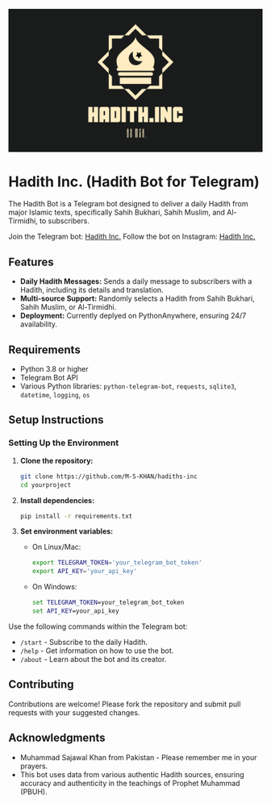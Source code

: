 ![Hadith Inc.](hadithinc.png)

# Hadith Inc. (Hadith Bot for Telegram)

The Hadith Bot is a Telegram bot designed to deliver a daily Hadith from major Islamic texts, specifically Sahih Bukhari, Sahih Muslim, and Al-Tirmidhi, to subscribers.

Join the Telegram bot: [Hadith Inc.](https://t.me/HadithIncBot)
Follow the bot on Instagram: [Hadith Inc.](https://www.instagram.com/hadith.inc/)

## Features

- **Daily Hadith Messages:** Sends a daily message to subscribers with a Hadith, including its details and translation.
- **Multi-source Support:** Randomly selects a Hadith from Sahih Bukhari, Sahih Muslim, or Al-Tirmidhi.
- **Deployment:** Currently deplyed on PythonAnywhere, ensuring 24/7 availability.

## Requirements

- Python 3.8 or higher
- Telegram Bot API
- Various Python libraries: `python-telegram-bot`, `requests`, `sqlite3`, `datetime`, `logging`, `os`

## Setup Instructions

### Setting Up the Environment

1. **Clone the repository:**
   ```bash
   git clone https://github.com/M-S-KHAN/hadiths-inc
   cd yourproject
   ```

2. **Install dependencies:**
   ```bash
   pip install -r requirements.txt
   ```

3. **Set environment variables:**
   - On Linux/Mac:
     ```bash
     export TELEGRAM_TOKEN='your_telegram_bot_token'
     export API_KEY='your_api_key'
     ```
   - On Windows:
     ```cmd
     set TELEGRAM_TOKEN=your_telegram_bot_token
     set API_KEY=your_api_key
     ```


Use the following commands within the Telegram bot:
- `/start` - Subscribe to the daily Hadith.
- `/help` - Get information on how to use the bot.
- `/about` - Learn about the bot and its creator.

## Contributing

Contributions are welcome! Please fork the repository and submit pull requests with your suggested changes.

## Acknowledgments

- Muhammad Sajawal Khan from Pakistan - Please remember me in your prayers.
- This bot uses data from various authentic Hadith sources, ensuring accuracy and authenticity in the teachings of Prophet Muhammad (PBUH).
